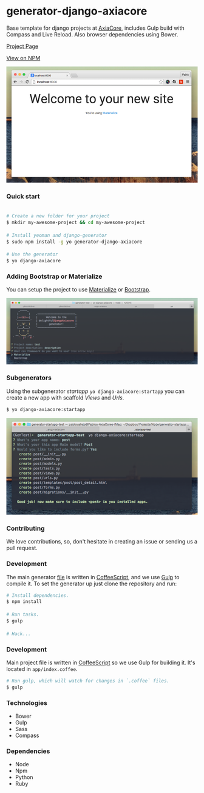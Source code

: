 # generator-django-axiacore 

Base template for django projects at [AxiaCore](http://axiacore.com), includes Gulp build with Compass and Live Reload. Also browser dependencies using Bower.

[Project Page](http://axiacore.github.io/generator-django-axiacore/)

[View on NPM](https://www.npmjs.com/package/generator-django-axiacore)

![materialize](https://raw.githubusercontent.com/AxiaCore/generator-django-axiacore/master/images/demo.png)

### Quick start

```bash

# Create a new folder for your project
$ mkdir my-awesome-project && cd my-awesome-project

# Install yeoman and django-generator
$ sudo npm install -g yo generator-django-axiacore

# Use the generator
$ yo django-axiacore
```

### Adding Bootstrap or Materialize 

You can setup the project to use [Materialize](http://materializecss.com/) or [Bootstrap](getbootstrap.com).

![setup](https://raw.githubusercontent.com/AxiaCore/generator-django-axiacore/master/images/materialize.png)

### Subgenerators

Using the subgenerator *startapp* `yo django-axiacore:startapp` you can create a new app with scaffold *Views* and *Urls*.

```bash
$ yo django-axiacore:startapp
```
![startapp](https://raw.githubusercontent.com/AxiaCore/generator-django-axiacore/master/images/startapp.png)

### Contributing

We love contributions, so, don't hesitate in creating an issue or sending us a pull request.

### Development

The main generator [file](https://github.com/AxiaCore/generator-django-axiacore/blob/master/app/index.coffee) is written in [CoffeeScript](http://coffeescript.org), and we use [Gulp](http://gulpjs.com/) to compile it. 
To set the generator up just clone the repository and run:

```bash
# Install dependencies.
$ npm install 

# Run tasks.
$ gulp

# Hack...
```

### Development

Main project file is written in [CoffeeScript](coffeescript.org) so we use Gulp for building it.
It's located in `app/index.coffee`.

```bash
# Run gulp, which will watch for changes in `.coffee` files.
$ gulp
```

### Technologies

* Bower
* Gulp
* Sass
* Compass

### Dependencies 
  
* Node
* Npm
* Python
* Ruby
